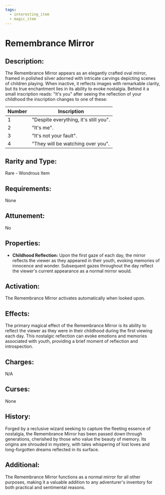 ```yaml
---
tags:
  - interesting_item
  - magic_item
---
```

# Remembrance Mirror

## Description:
The Remembrance Mirror appears as an elegantly crafted oval mirror, framed in polished silver adorned with intricate carvings depicting scenes of children playing. When inactive, it reflects images with remarkable clarity, but its true enchantment lies in its ability to evoke nostalgia.
Behind it a small inscription reads: "It's you" after seeing the reflection of your childhood the inscription changes to one of these:

| Number | Inscription |
|------|------------|
|1|"Despite everything, it's still you". |
|2|"It's me".|
|3|"It's not your fault".|
|4|"They will be watching over you".|

## Rarity and Type:
Rare - Wondrous Item

## Requirements:
None

## Attunement:
No

## Properties:
- **Childhood Reflection:** Upon the first gaze of each day, the mirror reflects the viewer as they appeared in their youth, evoking memories of innocence and wonder. Subsequent gazes throughout the day reflect the viewer's current appearance as a normal mirror would.

## Activation:
The Remembrance Mirror activates automatically when looked upon.

## Effects:
The primary magical effect of the Remembrance Mirror is its ability to reflect the viewer as they were in their childhood during the first viewing each day. This nostalgic reflection can evoke emotions and memories associated with youth, providing a brief moment of reflection and introspection.

## Charges:
N/A

## Curses:
None

## History:
Forged by a reclusive wizard seeking to capture the fleeting essence of nostalgia, the Remembrance Mirror has been passed down through generations, cherished by those who value the beauty of memory. Its origins are shrouded in mystery, with tales whispering of lost loves and long-forgotten dreams reflected in its surface.

## Additional:
The Remembrance Mirror functions as a normal mirror for all other purposes, making it a valuable addition to any adventurer's inventory for both practical and sentimental reasons.